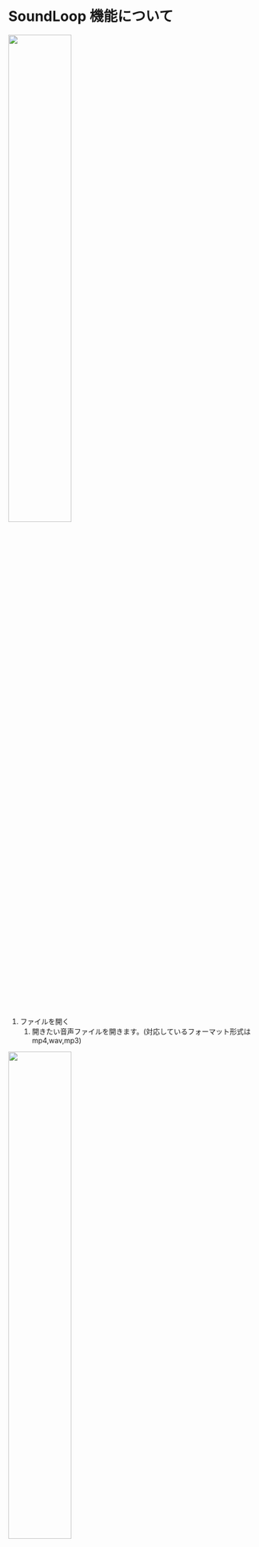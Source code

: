 # SoundLoop 機能について
<img src="https://github.com/yamaki-egg/SoundLoop/assets/120764488/b26a05a8-6487-4155-8f79-f1e46f747248" height="50%">

1. ファイルを開く
   1. 開きたい音声ファイルを開きます。(対応しているフォーマット形式はmp4,wav,mp3)

<img src="https://github.com/yamaki-egg/SoundLoop/assets/120764488/9a25a077-21d8-4624-bffd-85f840156b2a" height="50%">

2. ファイルを再生
   1. 再生ボタンを押します。その後ループ再生されます。
   2. 一時停止したい場合は一時停止ボタンを押します。再開した場合は再生ボタンを押します。
   3. 停止したい場合は停止ボタンを押します。

<img src="https://github.com/yamaki-egg/SoundLoop/assets/120764488/848183a5-cc32-4667-85d8-96b45bca8591" height="50%">

3. 変換機能
   1. それぞれに変換したいものを選びクリックします。
   
<img src="https://github.com/yamaki-egg/SoundLoop/assets/120764488/eef5e478-7646-417c-9d4a-ca244de498e8" height="50%">

4. 音量調整
   1. トラックバーで調整します。
